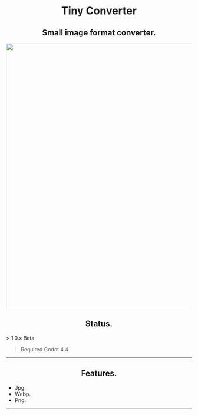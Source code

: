 <h1 align="center"> Tiny Converter </h1>
<h2 align="center"> Small image format converter. </h2>

<p align="center">
  <img width="723" height="720" src="https://github.com/user-attachments/assets/078db37f-d41c-45ec-a8b5-3887f4bd4b95">
</p>

<h2 align="center"> Status. </h2>
> 1.0.x Beta

> Required Godot 4.4
---------------------------------------------

<h2 align="center"> Features. </h2>

- Jpg.
- Webp.
- Png.
---------------------------------------------
